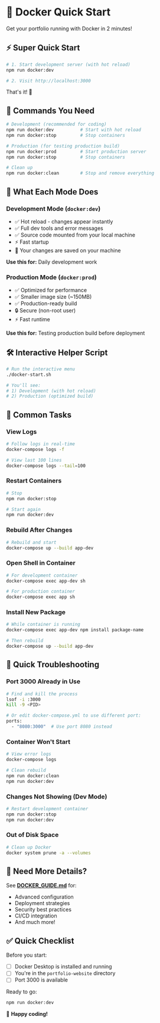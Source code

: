 # 🐳 Docker Quick Start

Get your portfolio running with Docker in 2 minutes!

## ⚡ Super Quick Start

```bash
# 1. Start development server (with hot reload)
npm run docker:dev

# 2. Visit http://localhost:3000
```

That's it! 🎉

## 🚀 Commands You Need

```bash
# Development (recommended for coding)
npm run docker:dev          # Start with hot reload
npm run docker:stop         # Stop containers

# Production (for testing production build)
npm run docker:prod         # Start production server
npm run docker:stop         # Stop containers

# Clean up
npm run docker:clean        # Stop and remove everything
```

## 🎯 What Each Mode Does

### Development Mode (`docker:dev`)
- ✅ Hot reload - changes appear instantly
- ✅ Full dev tools and error messages
- ✅ Source code mounted from your local machine
- ⚡ Fast startup
- 📁 Your changes are saved on your machine

**Use this for:** Daily development work

### Production Mode (`docker:prod`)
- ✅ Optimized for performance
- ✅ Smaller image size (~150MB)
- ✅ Production-ready build
- 🔒 Secure (non-root user)
- ⚡ Fast runtime

**Use this for:** Testing production build before deployment

## 🛠️ Interactive Helper Script

```bash
# Run the interactive menu
./docker-start.sh

# You'll see:
# 1) Development (with hot reload)
# 2) Production (optimized build)
```

## 📝 Common Tasks

### View Logs
```bash
# Follow logs in real-time
docker-compose logs -f

# View last 100 lines
docker-compose logs --tail=100
```

### Restart Containers
```bash
# Stop
npm run docker:stop

# Start again
npm run docker:dev
```

### Rebuild After Changes
```bash
# Rebuild and start
docker-compose up --build app-dev
```

### Open Shell in Container
```bash
# For development container
docker-compose exec app-dev sh

# For production container
docker-compose exec app sh
```

### Install New Package
```bash
# While container is running
docker-compose exec app-dev npm install package-name

# Then rebuild
docker-compose up --build app-dev
```

## 🐛 Quick Troubleshooting

### Port 3000 Already in Use
```bash
# Find and kill the process
lsof -i :3000
kill -9 <PID>

# Or edit docker-compose.yml to use different port:
ports:
  - "8080:3000"  # Use port 8080 instead
```

### Container Won't Start
```bash
# View error logs
docker-compose logs

# Clean rebuild
npm run docker:clean
npm run docker:dev
```

### Changes Not Showing (Dev Mode)
```bash
# Restart development container
npm run docker:stop
npm run docker:dev
```

### Out of Disk Space
```bash
# Clean up Docker
docker system prune -a --volumes
```

## 📖 Need More Details?

See **[DOCKER_GUIDE.md](./DOCKER_GUIDE.md)** for:
- Advanced configuration
- Deployment strategies
- Security best practices
- CI/CD integration
- And much more!

## ✅ Quick Checklist

Before you start:
- [ ] Docker Desktop is installed and running
- [ ] You're in the `portfolio-website` directory
- [ ] Port 3000 is available

Ready to go:
```bash
npm run docker:dev
```

🎉 **Happy coding!**

